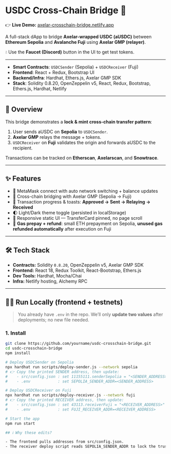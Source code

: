 # USDC Cross-Chain Bridge 🌉  

👉 **Live Demo:** [axelar-crosschain-bridge.netlify.app](https://axelar-crosschain-bridge.netlify.app/)  

A full-stack dApp to bridge **Axelar-wrapped USDC (aUSDC)** between **Ethereum Sepolia** and **Avalanche Fuji** using **Axelar GMP (relayer)**.  

💧 Use the **Faucet (Discord)** button in the UI to get test tokens.  

---

- **Smart Contracts**: `USDCSender` (Sepolia) + `USDCReceiver` (Fuji)  
- **Frontend**: React + Redux, Bootstrap UI  
- **Backend/Infra**: Hardhat, Ethers.js, Axelar GMP SDK  
- **Stack**: Solidity 0.8.20, OpenZeppelin v5, React, Redux, Bootstrap, Ethers.js, Hardhat, Netlify  

---

## 📖 Overview  

This bridge demonstrates a **lock & mint cross-chain transfer pattern**:  

1. User sends aUSDC on **Sepolia** to `USDCSender`.  
2. **Axelar GMP** relays the message + tokens.  
3. `USDCReceiver` on **Fuji** validates the origin and forwards aUSDC to the recipient.  

Transactions can be tracked on **Etherscan**, **Axelarscan**, and **Snowtrace**.  

---

## ✨ Features  

- 🔑 MetaMask connect with auto network switching + balance updates  
- 🌉 Cross-chain bridging with Axelar GMP (Sepolia → Fuji)  
- 🔔 Transaction progress & toasts: **Approved → Sent → Relaying → Received**  
- 🌓 Light/Dark theme toggle (persisted in localStorage)  
- 📱 Responsive static UI — TransferCard pinned, no page scroll  
- 💨 **Gas prepay + refund**: small ETH prepayment on Sepolia, **unused gas refunded automatically** after execution on Fuji  

---

## 🛠️ Tech Stack  

- **Contracts:** Solidity `0.8.20`, OpenZeppelin v5, Axelar GMP SDK  
- **Frontend:** React 18, Redux Toolkit, React-Bootstrap, Ethers.js  
- **Dev Tools:** Hardhat, Mocha/Chai  
- **Infra:** Netlify hosting, Alchemy RPC  

---

## 🧑‍💻 Run Locally (frontend + testnets)  

> You already have `.env` in the repo. We’ll only **update two values** after deployments; no new file needed.  

### 1. Install 
```bash
git clone https://github.com/yourname/usdc-crosschain-bridge.git
cd usdc-crosschain-bridge
npm install

# Deploy USDCSender on Sepolia
npx hardhat run scripts/deploy-sender.js --network sepolia
# 👉 Copy the printed SENDER address, then update:
#    - src/config.json : set 11155111.senderSepolia = "<SENDER_ADDRESS>"
#    - .env            : set SEPOLIA_SENDER_ADDR=<SENDER_ADDRESS>

# Deploy USDCReceiver on Fuji
npx hardhat run scripts/deploy-receiver.js --network fuji
# 👉 Copy the printed RECEIVER address, then update:
#    - src/config.json : set 43113.receiverFuji = "<RECEIVER_ADDRESS>"
#    - .env            : set FUJI_RECEIVER_ADDR=<RECEIVER_ADDRESS>

# Start the app
npm run start

## ℹ️ Why these edits?

- The frontend pulls addresses from src/config.json.
- The receiver deploy script reads SEPOLIA_SENDER_ADDR to lock the trusted source.



